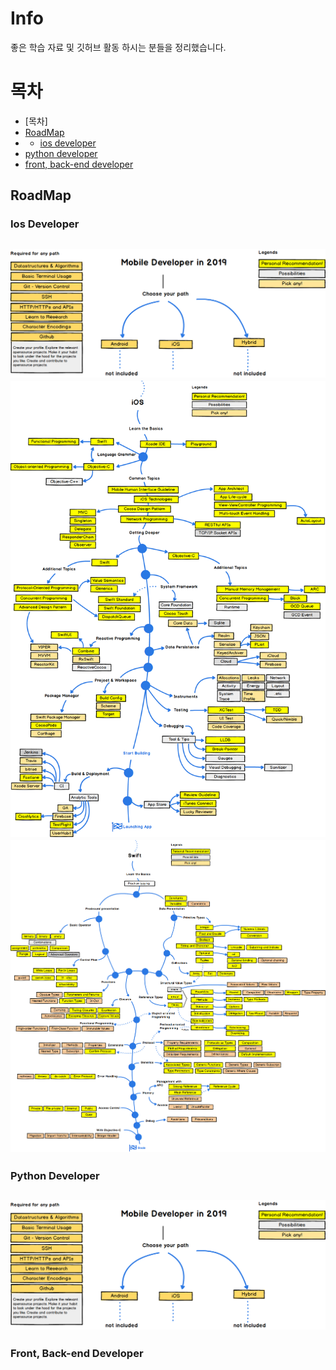 # Info
좋은 학습 자료 및 깃허브 활동 하시는 분들을 정리했습니다.

# 목차
- [목차]
 - [RoadMap](#RoadMap)
 - - [ios developer](ios-developer)  
  - [python developer](python-developer)
  - [front, back-end developer](front,-banck-end-developer)


 ## RoadMap
 ### Ios Developer
![Ios 로드맵1](./RoadMap/ios/intro_roadmap_v1.0.png)
![Ios 로드맵2](./RoadMap/ios/iOS_roadmap_v1.0.png)
![Ios 로드맵3](./RoadMap/ios/Swift_programming_roadmap_v0.9.png)
----------------------------------------------------------
 ### Python Developer
![Ios 로드맵1](./RoadMap/ios/intro_roadmap_v1.0.png)
--------------------------------------------------------
 ### Front, Back-end Developer
